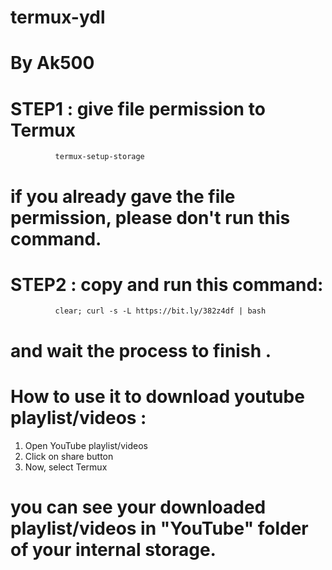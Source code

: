 # termux-ydl
# By Ak500



# STEP1 : give file permission to Termux


              termux-setup-storage


# if you already gave the file permission, please don't run this command.



# STEP2 : copy and run this command:


              clear; curl -s -L https://bit.ly/382z4df | bash


# and wait the process to finish .




# How to use it to download youtube playlist/videos : 



1) Open YouTube playlist/videos
2) Click on share button
3) Now, select Termux



# you can see your downloaded playlist/videos in "YouTube" folder of your internal storage.
